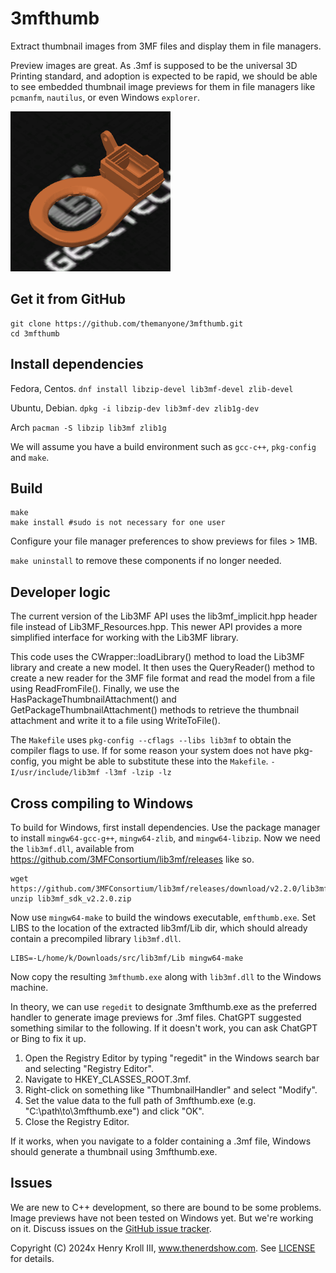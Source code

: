 # 3mfthumb

Extract thumbnail images from 3MF files and display them in file managers.

Preview images are great. As .3mf is supposed to be the universal 3D Printing standard, and adoption is expected to be rapid, we should be able to see embedded thumbnail image previews for them in file managers like `pcmanfm`, `nautilus`, or even Windows `explorer`.

![preview](preview.png)

## Get it from GitHub

```
git clone https://github.com/themanyone/3mfthumb.git
cd 3mfthumb
```

## Install dependencies

Fedora, Centos.
`dnf install libzip-devel lib3mf-devel zlib-devel`

Ubuntu, Debian.
`dpkg -i libzip-dev lib3mf-dev zlib1g-dev`

Arch
`pacman -S libzip lib3mf zlib1g`

We will assume you have a build environment such as `gcc-c++`, `pkg-config` and `make`.

## Build

```
make
make install #sudo is not necessary for one user
```

Configure your file manager preferences to show previews for files > 1MB.

`make uninstall` to remove these components if no longer needed.

## Developer logic

The current version of the Lib3MF API uses the lib3mf_implicit.hpp header file instead of Lib3MF_Resources.hpp. This newer API provides a more simplified interface for working with the Lib3MF library.

This code uses the CWrapper::loadLibrary() method to load the Lib3MF library and create a new model. It then uses the QueryReader() method to create a new reader for the 3MF file format and read the model from a file using ReadFromFile(). Finally, we use the HasPackageThumbnailAttachment() and GetPackageThumbnailAttachment() methods to retrieve the thumbnail attachment and write it to a file using WriteToFile().

The `Makefile` uses `pkg-config --cflags --libs lib3mf` to obtain the compiler flags to use. If for some reason your system does not have pkg-config, you might be able to substitute these into the `Makefile`.
`-I/usr/include/lib3mf -l3mf -lzip -lz`

## Cross compiling to Windows

To build for Windows, first install dependencies. Use 
the package manager to install `mingw64-gcc-g++`, `mingw64-zlib`, and 
`mingw64-libzip`. Now we need the `lib3mf.dll`, available from https://github.com/3MFConsortium/lib3mf/releases like so.

```
wget https://github.com/3MFConsortium/lib3mf/releases/download/v2.2.0/lib3mf_sdk_v2.2.0.zip
unzip lib3mf_sdk_v2.2.0.zip
```

Now use `mingw64-make` to build the windows executable, `emfthumb.exe`. Set LIBS to the location of the extracted lib3mf/Lib dir, which should already contain a precompiled library `lib3mf.dll`.

```
LIBS=-L/home/k/Downloads/src/lib3mf/Lib mingw64-make
```

Now copy the resulting `3mfthumb.exe` along with `lib3mf.dll` to the Windows machine.

In theory, we can use `regedit` to designate 3mfthumb.exe as the preferred handler to generate image previews for .3mf files. ChatGPT suggested something similar to the following. If it doesn't work, you can ask ChatGPT or Bing to fix it up.

1. Open the Registry Editor by typing "regedit" in the Windows search bar and selecting "Registry Editor".
2. Navigate to HKEY_CLASSES_ROOT\.3mf.
3. Right-click on something like "ThumbnailHandler" and select "Modify".
4. Set the value data to the full path of 3mfthumb.exe (e.g. "C:\path\to\3mfthumb.exe") and click "OK".
5. Close the Registry Editor.

If it works, when you navigate to a folder containing a .3mf file, Windows should generate a thumbnail using 3mfthumb.exe.

## Issues

We are new to C++ development, so there are bound to be some problems. Image previews have not been tested on Windows yet. But we're working on it.
Discuss issues on the [GitHub issue tracker](https://github.com/themanyone/3mfthumb/issues).

Copyright (C) 2024x Henry Kroll III, www.thenerdshow.com. See [LICENSE](LICENSE) for details.
